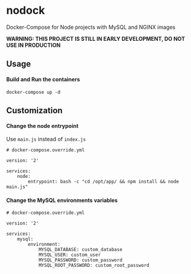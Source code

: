# nodock
Docker-Compose for Node projects with MySQL and NGINX images

**WARNING: THIS PROJECT IS STILL IN EARLY DEVELOPMENT, DO NOT USE IN PRODUCTION**

## Usage

#### Build and Run the containers
```
docker-compose up -d
```

## Customization

#### Change the node entrypoint

Use `main.js` instead of `index.js`
```
# docker-compose.override.yml

version: '2'

services:
    node:
        entrypoint: bash -c "cd /opt/app/ && npm install && node main.js"
```

#### Change the MySQL environments variables
```
# docker-compose.override.yml

version: '2'

services:
    mysql:
        environment:
            MYSQL_DATABASE: custom_database
            MYSQL_USER: custom_user
            MYSQL_PASSWORD: custom_password
            MYSQL_ROOT_PASSWORD: custom_root_password
```
